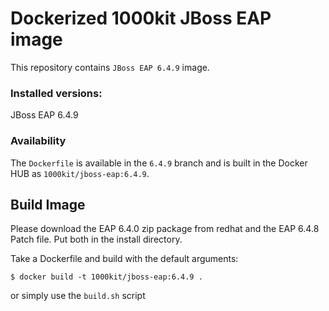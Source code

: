 # Dockerized 1000kit JBoss EAP image

This repository contains `JBoss EAP 6.4.9` image.


### Installed versions:

 JBoss EAP 6.4.9

### Availability

The `Dockerfile` is available in the `6.4.9` branch and is built in the Docker HUB as `1000kit/jboss-eap:6.4.9`.

## Build Image

Please download the EAP 6.4.0 zip package from redhat and the EAP 6.4.8 Patch file. Put both in the install directory.

Take a Dockerfile and build with the default arguments:

~~~~
$ docker build -t 1000kit/jboss-eap:6.4.9 .
~~~~

or simply use the `build.sh` script

